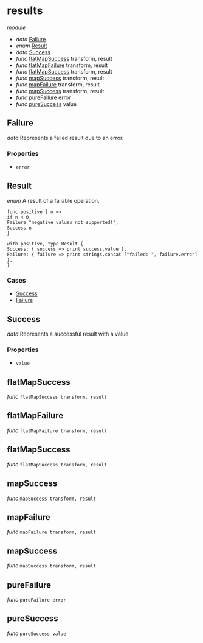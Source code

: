 # results

_module_

- _data_ [Failure](#Failure)
- _enum_ [Result](#Result)
- _data_ [Success](#Success)
- _func_ [flatMapSuccess](#flatMapSuccess) transform, result
- _func_ [flatMapFailure](#flatMapFailure) transform, result
- _func_ [flatMapSuccess](#flatMapSuccess) transform, result
- _func_ [mapSuccess](#mapSuccess) transform, result
- _func_ [mapFailure](#mapFailure) transform, result
- _func_ [mapSuccess](#mapSuccess) transform, result
- _func_ [pureFailure](#pureFailure) error
- _func_ [pureSuccess](#pureSuccess) value

## Failure

_data_ Represents a failed result due to an error.

### Properties

- `error`

## Result

_enum_
A result of a failable operation.

```lithia
func positive { n =>
if n < 0,
Failure "negative values not supported!",
Success n
}

with positive, type Result {
Success: { success => print success.value },
Failure: { failure => print strings.concat ["failed: ", failure.error] },
}
```

### Cases

- [Success](#Success)
- [Failure](#Failure)

## Success

_data_ Represents a successful result with a value.

### Properties

- `value`

## flatMapSuccess

_func_ `flatMapSuccess transform, result`

## flatMapFailure

_func_ `flatMapFailure transform, result`

## flatMapSuccess

_func_ `flatMapSuccess transform, result`

## mapSuccess

_func_ `mapSuccess transform, result`

## mapFailure

_func_ `mapFailure transform, result`

## mapSuccess

_func_ `mapSuccess transform, result`

## pureFailure

_func_ `pureFailure error`

## pureSuccess

_func_ `pureSuccess value`

